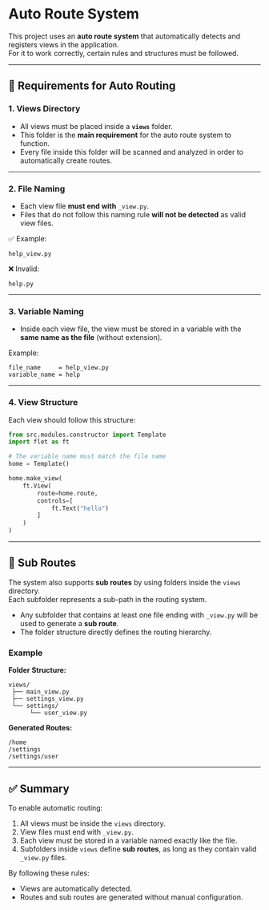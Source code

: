 # Auto Route System

This project uses an **auto route system** that automatically detects and registers views in the application.  
For it to work correctly, certain rules and structures must be followed.

---

## 📌 Requirements for Auto Routing

### 1. Views Directory
- All views must be placed inside a **`views`** folder.  
- This folder is the **main requirement** for the auto route system to function.  
- Every file inside this folder will be scanned and analyzed in order to automatically create routes.

---

### 2. File Naming
- Each view file **must end with** `_view.py`.  
- Files that do not follow this naming rule **will not be detected** as valid view files.

✅ Example:
```
help_view.py
```

❌ Invalid:
```
help.py
```

---

### 3. Variable Naming
- Inside each view file, the view must be stored in a variable with the **same name as the file** (without extension).

Example:
```
file_name     = help_view.py
variable_name = help
```

---

### 4. View Structure
Each view should follow this structure:

```python
from src.modules.constructor import Template
import flet as ft

# The variable name must match the file name
home = Template()

home.make_view(
    ft.View(
        route=home.route,
        controls=[
            ft.Text("hello")
        ]
    )
)
```

---

## 📂 Sub Routes

The system also supports **sub routes** by using folders inside the `views` directory.  
Each subfolder represents a sub-path in the routing system.

- Any subfolder that contains at least one file ending with `_view.py` will be used to generate a **sub route**.  
- The folder structure directly defines the routing hierarchy.

### Example

**Folder Structure:**
```
views/
 ├── main_view.py
 ├── settings_view.py
 └── settings/
      └── user_view.py
```

**Generated Routes:**
```
/home
/settings
/settings/user
```

---

## ✅ Summary
To enable automatic routing:
1. All views must be inside the `views` directory.  
2. View files must end with `_view.py`.  
3. Each view must be stored in a variable named exactly like the file.  
4. Subfolders inside `views` define **sub routes**, as long as they contain valid `_view.py` files.  

By following these rules:
- Views are automatically detected.  
- Routes and sub routes are generated without manual configuration.  
